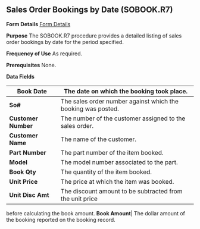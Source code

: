 ## Sales Order Bookings by Date (SOBOOK.R7)
<PageHeader />

**Form Details**
[Form Details](../SOBOOK-R7-1/README.md)

**Purpose**
The SOBOOK.R7 procedure provides a detailed listing of sales order bookings by
date for the period specified.

**Frequency of Use**
As required.

**Prerequisites**
None.

**Data Fields**

| **Book Date**       | The date on which the booking took place.                    |
| ------------------- | ------------------------------------------------------------ |
| **So#**             | The sales order number against which the booking was posted. |
| **Customer Number** | The number of the customer assigned to the sales order.      |
| **Customer Name**   | The name of the customer.                                    |
| **Part Number**     | The part number of the item booked.                          |
| **Model**           | The model number associated to the part.                     |
| **Book Qty**        | The quantity of the item booked.                             |
| **Unit Price**      | The price at which the item was booked.                      |
| **Unit Disc Amt**   | The discount amount to be subtracted from the unit price     |
before calculating the book amount.
**Book Amount**|  The dollar amount of the booking reported on the booking
record.

<badge text= "Version 8.10.57 " vertical="middle" />

<PageFooter />
